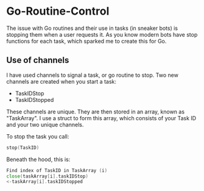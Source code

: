 # Go-Routine-Control

The issue with Go routines and their use in tasks (in sneaker bots) is stopping them when a user requests it. As you know modern bots have stop functions for each task, which sparked me to create this for Go.

## Use of channels

I have used channels to signal a task, or go routine to stop. Two new channels are created when you start a task:
 - TaskIDStop
 - TaskIDStopped

These channels are unique. They are then stored in an array, known as "TaskArray". I use a struct to form this array, which consists of your Task ID and your two unique channels. 

To stop the task you call: 
```go
stop(TaskID)
```

Beneath the hood, this is:
```go
Find index of TaskID in TaskArray (i)
close(taskArray[i].taskIDStop)
<-taskArray[i].taskIDStopped
```

